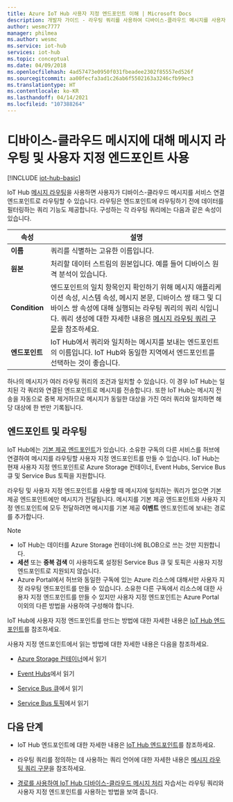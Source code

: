 ```yaml
---
title: Azure IoT Hub 사용자 지정 엔드포인트 이해 | Microsoft Docs
description: 개발자 가이드 - 라우팅 쿼리를 사용하여 디바이스-클라우드 메시지를 사용자 지정 엔드포인트로 라우팅합니다.
author: wesmc7777
manager: philmea
ms.author: wesmc
ms.service: iot-hub
services: iot-hub
ms.topic: conceptual
ms.date: 04/09/2018
ms.openlocfilehash: 4ad57473e0950f031fbeadee2302f85557ed526f
ms.sourcegitcommit: aa00fecfa3ad1c26ab6f5502163a3246cfb99ec3
ms.translationtype: HT
ms.contentlocale: ko-KR
ms.lasthandoff: 04/14/2021
ms.locfileid: "107388264"
---
```

# <a name="use-message-routes-and-custom-endpoints-for-device-to-cloud-messages"></a>디바이스-클라우드 메시지에 대해 메시지 라우팅 및 사용자 지정 엔드포인트 사용

[!INCLUDE [iot-hub-basic](../../includes/iot-hub-basic-partial.md)]

IoT Hub [메시지 라우팅](iot-hub-devguide-routing-query-syntax.md)을 사용하면 사용자가 디바이스-클라우드 메시지를 서비스 연결 엔드포인트로 라우팅할 수 있습니다. 라우팅은 엔드포인트에 라우팅하기 전에 데이터를 필터링하는 쿼리 기능도 제공합니다. 구성하는 각 라우팅 쿼리에는 다음과 같은 속성이 있습니다.

| 속성      | 설명 |
| ------------- | ----------- |
| **이름**      | 쿼리를 식별하는 고유한 이름입니다. |
| **원본**    | 처리할 데이터 스트림의 원본입니다. 예를 들어 디바이스 원격 분석이 있습니다. |
| **Condition** | 엔드포인트의 일치 항목인지 확인하기 위해 메시지 애플리케이션 속성, 시스템 속성, 메시지 본문, 디바이스 쌍 태그 및 디바이스 쌍 속성에 대해 실행되는 라우팅 쿼리의 쿼리 식입니다. 쿼리 생성에 대한 자세한 내용은 [메시지 라우팅 쿼리 구문](iot-hub-devguide-routing-query-syntax.md)을 참조하세요. |
| **엔드포인트**  | IoT Hub에서 쿼리와 일치하는 메시지를 보내는 엔드포인트의 이름입니다. IoT Hub와 동일한 지역에서 엔드포인트를 선택하는 것이 좋습니다. |

하나의 메시지가 여러 라우팅 쿼리의 조건과 일치할 수 있습니다. 이 경우 IoT Hub는 일치된 각 쿼리와 연결된 엔드포인트로 메시지를 전송합니다. 또한 IoT Hub는 메시지 전송을 자동으로 중복 제거하므로 메시지가 동일한 대상을 가진 여러 쿼리와 일치하면 해당 대상에 한 번만 기록됩니다.

## <a name="endpoints-and-routing"></a>엔드포인트 및 라우팅

IoT Hub에는 [기본 제공 엔드포인트](iot-hub-devguide-messages-read-builtin.md)가 있습니다. 소유한 구독의 다른 서비스를 허브에 연결하여 메시지를 라우팅할 사용자 지정 엔드포인트를 만들 수 있습니다. IoT Hub는 현재 사용자 지정 엔드포인트로 Azure Storage 컨테이너, Event Hubs, Service Bus 큐 및 Service Bus 토픽을 지원합니다.

라우팅 및 사용자 지정 엔드포인트를 사용할 때 메시지에 일치하는 쿼리가 없으면 기본 제공 엔드포인트에만 메시지가 전달됩니다. 메시지를 기본 제공 엔드포인트와 사용자 지정 엔드포인트에 모두 전달하려면 메시지를 기본 제공 **이벤트** 엔드포인트에 보내는 경로를 추가합니다.

> [!NOTE]
> * IoT Hub는 데이터를 Azure Storage 컨테이너에 BLOB으로 쓰는 것만 지원합니다.
> * **세션** 또는 **중복 검색** 이 사용하도록 설정된 Service Bus 큐 및 토픽은 사용자 지정 엔드포인트로 지원되지 않습니다.
> * Azure Portal에서 허브와 동일한 구독에 있는 Azure 리소스에 대해서만 사용자 지정 라우팅 엔드포인트를 만들 수 있습니다. 소유한 다른 구독에서 리소스에 대한 사용자 지정 엔드포인트를 만들 수 있지만 사용자 지정 엔드포인트는 Azure Portal 이외의 다른 방법을 사용하여 구성해야 합니다.

IoT Hub에 사용자 지정 엔드포인트를 만드는 방법에 대한 자세한 내용은 [IoT Hub 엔드포인트](iot-hub-devguide-endpoints.md)를 참조하세요.

사용자 지정 엔드포인트에서 읽는 방법에 대한 자세한 내용은 다음을 참조하세요.

* [Azure Storage 컨테이너](../storage/blobs/storage-blobs-introduction.md)에서 읽기

* [Event Hubs](../event-hubs/event-hubs-dotnet-standard-getstarted-send.md)에서 읽기

* [Service Bus 큐](../service-bus-messaging/service-bus-dotnet-get-started-with-queues.md)에서 읽기

* [Service Bus 토픽](../service-bus-messaging/service-bus-dotnet-how-to-use-topics-subscriptions.md)에서 읽기

## <a name="next-steps"></a>다음 단계

* IoT Hub 엔드포인트에 대한 자세한 내용은 [IoT Hub 엔드포인트](iot-hub-devguide-endpoints.md)를 참조하세요.

* 라우팅 쿼리를 정의하는 데 사용하는 쿼리 언어에 대한 자세한 내용은 [메시지 라우팅 쿼리 구문](iot-hub-devguide-routing-query-syntax.md)을 참조하세요.

* [경로를 사용하여 IoT Hub 디바이스-클라우드 메시지 처리](tutorial-routing.md) 자습서는 라우팅 쿼리와 사용자 지정 엔드포인트를 사용하는 방법을 보여 줍니다.

